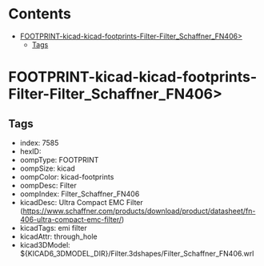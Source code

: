 



Contents
========

* [FOOTPRINT-kicad-kicad-footprints-Filter-Filter_Schaffner_FN406>](#footprint-kicad-kicad-footprints-filter-filter_schaffner_fn406)
	* [Tags](#tags)

# FOOTPRINT-kicad-kicad-footprints-Filter-Filter_Schaffner_FN406>

## Tags

- index: 7585
- hexID: 
- oompType: FOOTPRINT
- oompSize: kicad
- oompColor: kicad-footprints
- oompDesc: Filter
- oompIndex: Filter_Schaffner_FN406
- kicadDesc: Ultra Compact EMC Filter (https://www.schaffner.com/products/download/product/datasheet/fn-406-ultra-compact-emc-filter/)
- kicadTags: emi filter
- kicadAttr: through_hole
- kicad3DModel: ${KICAD6_3DMODEL_DIR}/Filter.3dshapes/Filter_Schaffner_FN406.wrl
